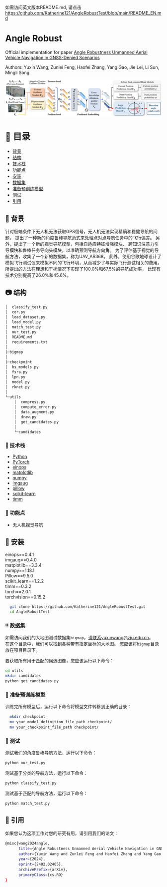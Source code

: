 如需访问英文版本README.md, 
请点击 https://github.com/Katherine121/AngleRobustTest/blob/main/README_EN.md

# Angle Robust

Official implementation for paper 
[Angle Robustness Unmanned Aerial Vehicle Navigation in GNSS-Denied Scenarios](https://arxiv.org/abs/2402.02405)

Authors: Yuxin Wang, Zunlei Feng, Haofei Zhang, Yang Gao, Jie Lei, Li Sun, Mingli Song

<img src="armodel.png">

<!-- 目录 -->

# :notebook_with_decorative_cover: 目录

- [背景](#star2-背景)
- [结构](#camera-结构)
- [技术栈](#space_invader-技术栈)
- [功能点](#dart-功能点)
- [安装](#toolbox-安装)
- [数据集](#bangbang-数据集)
- [准备预训练模型](#gem-准备预训练模型)
- [测试](#wave-测试)
- [引用](#handshake-引用)

<!-- 背景 -->
## :star2: 背景

针对极端条件下无人机无法获取GPS信号，无人机无法实现精确和稳健导航的问题，
提出了一种新的角度鲁棒导航范式来处理点对点导航任务中的飞行偏差。
另外，提出了一个新的视觉导航模型，包括自适应特征增强模块、
跨知识注意力引导模块和鲁棒任务导向头模块，以准确预测导航方向角。
为了评估基于视觉的导航方法，收集了一个新的数据集，称为UAV_AR368。
此外，使用谷歌地球设计了模拟飞行测试仪来模拟不同的飞行环境，从而减少了与实际飞行测试相关的费用。
所提出的方法在理想和干扰情况下实现了100.0%和67.5%的导航成功率，
比现有技术分别提高了26.0%和45.6%。

<!-- 结构 -->
## :camera: 结构

```
│  classify_test.py  
│  cor.py  
│  load_dataset.py  
│  load_model.py  
│  match_test.py
│  our_test.py  
│  README.md  
│  requirements.txt
│  
├─bigmap  
│  
├─checkpoint  
│  bs_models.py  
│  fsra.py  
│  lpn.py  
│  model.py  
│  rknet.py  
│  
└─utils  
    │  compress.py  
    │  compute_error.py  
    │  data_augment.py  
    │  draw.py  
    │  get_candidates.py  
    │  
    └─candidates   
```

<!-- 技术栈 -->
### :space_invader: 技术栈

<ul>
  <li><a href="https://www.python.org/">Python</a></li>
  <li><a href="https://pytorch.org/">PyTorch</a></li>
  <li><a href="https://pypi.org/project/einops/">einops</a></li>
  <li><a href="https://matplotlib.org/">matplotlib</a></li>
  <li><a href="https://numpy.org/">numpy</a></li>
  <li><a href="https://imgaug.readthedocs.io/en/latest/">imgaug</a></li>
  <li><a href="https://pypi.org/project/pillow/">pillow</a></li>
  <li><a href="https://scikit-learn.org/">scikit-learn</a></li>
  <li><a href="https://timm.fast.ai/">timm</a></li>

</ul>

<!-- 功能点 -->
### :dart: 功能点

- 无人机视觉导航

<!-- 安装 -->
## 	:toolbox: 安装

einops==0.4.1  
imgaug==0.4.0  
matplotlib==3.3.4  
numpy==1.18.1  
Pillow==9.5.0  
scikit_learn==1.2.2  
timm==0.3.2  
torch==2.0.1  
torchvision==0.15.2  

```bash
  git clone https://github.com/Katherine121/AngleRobustTest.git
  cd AngleRobustTest
```

<!-- 数据集 -->
### :bangbang: 数据集

如需访问我们的大地图测试数据集`bigmap`，请联系yuxinwang@zju.edu.cn。  
在这个目录中，我们可以找到各种带有指定坐标的大地图。
您应该将`bigmap`目录放在项目目录下。  

要获取所有用于匹配的候选图像，您应该运行以下命令：  
```bash
cd utils
mkdir candidates
python get_candidates.py
```

<!-- 准备预训练模型 -->
### :gem: 准备预训练模型

训练完所有模型后，运行以下命令将模型文件转移到正确的目录：
```bash
  mkdir checkpoint
  mv your_model_definition_file_path checkpoint/
  mv your_checkpoint_file_path checkpoint/
```

<!-- 测试 -->
### :wave: 测试

测试我们的角度鲁棒导航方法，运行以下命令：
```bash
python our_test.py
```
测试基于分类的导航方法，运行以下命令：
```bash
python classify_test.py
```
测试基于匹配的导航方法，运行以下命令：
```bash
python match_test.py
```

<!-- 引用 -->
## :handshake: 引用

如果您认为这项工作对您的研究有用，请引用我们的论文：
```bash
@misc{wang2024angle,
      title={Angle Robustness Unmanned Aerial Vehicle Navigation in GNSS-Denied Scenarios}, 
      author={Yuxin Wang and Zunlei Feng and Haofei Zhang and Yang Gao and Jie Lei and Li Sun and Mingli Song},
      year={2024},
      eprint={2402.02405},
      archivePrefix={arXiv},
      primaryClass={cs.RO}
}
```
